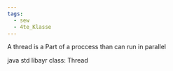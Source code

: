 ```yaml
---
tags:
  - sew
  - 4te_Klasse
---
```

A thread is a Part of a proccess than can run in parallel

java std libayr class: Thread